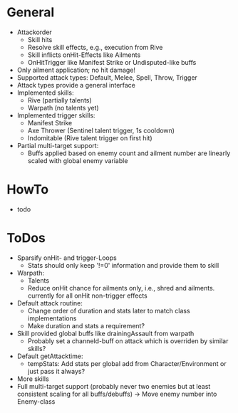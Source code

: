 # General
* Attackorder
  * Skill hits
  * Resolve skill effects, e.g., execution from Rive
  * Skill inflicts onHit-Effects like Ailments
  * OnHitTrigger like Manifest Strike or Undisputed-like buffs
* Only ailment application; no hit damage!
* Supported attack types: Default, Melee, Spell, Throw, Trigger
* Attack types provide a general interface
* Implemented skills:
  * Rive (partially talents)
  * Warpath (no talents yet)
* Implemented trigger skills:
  * Manifest Strike
  * Axe Thrower (Sentinel talent trigger, 1s cooldown)
  * Indomitable (Rive talent trigger on first hit)
* Partial multi-target support:
  * Buffs applied based on enemy count and ailment number are linearly scaled with global enemy variable

# HowTo
* todo

# ToDos
* Sparsify onHit- and trigger-Loops
  * Stats should only keep '!=0' information and provide them to skill
* Warpath:
  * Talents
  * Reduce onHit chance for ailments only, i.e., shred and ailments. currently for all onHit non-trigger effects
* Default attack routine:
  * Change order of duration and stats later to match class implementations
  * Make duration and stats a requirement?
* Skill provided global buffs like drainingAssault from warpath
  * Probably set a channeld-buff on attack which is overriden by similar skills?
* Default getAttacktime:
  * tempStats: Add stats per global add from Character/Environment or just pass it always?
* More skills
* Full multi-target support (probably never two enemies but at least consistent scaling for all buffs/debuffs) -> Move enemy number into Enemy-class